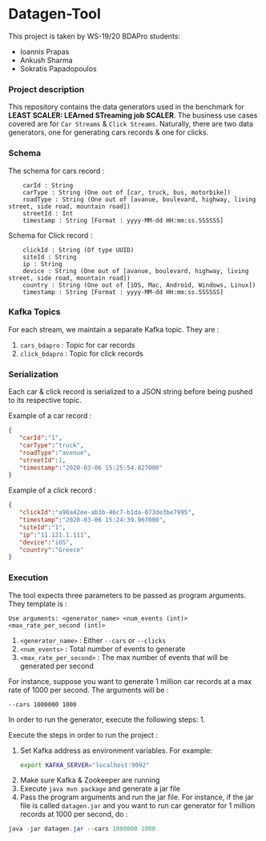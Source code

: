 # Datagen-Tool

This project is taken by WS-19/20 BDAPro students:
- Ioannis Prapas
- Ankush Sharma
- Sokratis Papadopoulos

### Project description
This repository contains the data generators used in the benchmark for **LEAST SCALER: LEArned STreaming job SCALER**. 
The business use cases covered are for ```Car Streams``` & ```Click Streams```. Naturally, there are two data generators, one for generating cars records & one for clicks.

### Schema
The schema for cars record :

```text
    carId : String 
    carType : String (One out of [car, truck, bus, motorbike])
    roadType : String (One out of [avanue, boulevard, highway, living street, side road, mountain road])
    streetId : Int
    timestamp : String [Format : yyyy-MM-dd HH:mm:ss.SSSSSS]
``` 

Schema for  Click record :
```text
    clickId : String (Of type UUID)
    siteId : String
    ip : String
    device : String (One out of [avanue, boulevard, highway, living street, side road, mountain road])
    country : String (One out of [iOS, Mac, Android, Windows, Linux])
    timestamp : String [Format : yyyy-MM-dd HH:mm:ss.SSSSSS]
``` 


### Kafka Topics
For each stream, we maintain a separate Kafka topic. They are :

1. ```cars_bdapro``` : Topic for car records
2. ```click_bdapro``` : Topic for click records

### Serialization
Each car & click record is serialized to a JSON string before being pushed to its respective topic. 

Example of a car record :
```json
{
   "carId":"1",
   "carType":"truck",
   "roadType":"avenue",
   "streetId":1,
   "timestamp":"2020-03-06 15:25:54.827000"
}
```

Example of a click record :
```json
{
   "clickId":"a90a42ee-ab3b-46c7-b1da-073de3be7995",
   "timestamp":"2020-03-06 15:24:39.967000",
   "siteId":"1",
   "ip":"11.121.1.111",
   "device":"iOS",
   "country":"Greece"
}
```


### Execution
The tool expects three parameters to be passed as program arguments. They template is :

```text
Use arguments: <generator_name> <num_events (int)> <max_rate_per_second (int)>
```

1. ```<generator_name>``` : Either ```--cars``` or ```--clicks```
2. ```<num_events>``` : Total number of events to generate
3. ```<max_rate_per_second>``` : The max number of events that will be generated per second

For instance, suppose you want to generate 1 million car records at a max rate of 1000 per second. The arguments will be :

```text
--cars 1000000 1000
```

In order to run the generator, execute the following steps:
1. 

Execute the steps in order to run the project :

1. Set Kafka address as environment variables. For example:
    ```bash
    export KAFKA_SERVER="localhost:9092"
    ```
2. Make sure Kafka & Zookeeper are running
3. Execute ```java mvn package``` and generate a jar file
4. Pass the program arguments and run the jar file. For instance, if the jar file is called ```datagen.jar``` and you want to run car generator for 1 million records at 1000 per second, do :

```java
java -jar datagen.jar --cars 1000000 1000
```
